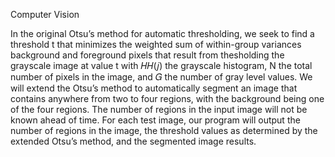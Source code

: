 Computer Vision

In the original Otsu’s method for automatic thresholding, we seek to find a threshold t that minimizes the weighted sum of within-group variances background and foreground pixels that result from thesholding the grayscale image at value t
with 𝐻𝐻(𝑗) the grayscale histogram, N the total number of pixels in the image, and 𝐺 the number of
gray level values. We will extend the Otsu’s method to automatically segment an image that contains
anywhere from two to four regions, with the background being one of the four regions. The number
of regions in the input image will not be known ahead of time. For each test image, our program will
output the number of regions in the image, the threshold values as determined by the extended
Otsu’s method, and the segmented image results.
